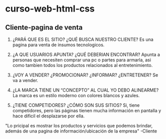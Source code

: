# curso-web-html-css
## Cliente-pagina de venta

1. ¿PARÁ QUE ES EL SITIO? ¿QUÉ BUSCA NUESTRO CLIENTE? Es una pagina para venta de insumos tecnologicos.

2. ¿A QUE USUARIOS APUNTA? ¿QUÉ DEBERIAN ENCONTRAR? Apunta a personas que necesiten comprar una pc o partes para armarla, asi como tambien todos los productos relacionados al entretenimiento.

3. ¿VOY A VENDER? ¿PROMOCIONAR? ¿INFORMAR? ¿ENTRETENER? Se va a vender.

4. ¿LA MARCA TIENE UN “CONCEPTO” AL CUAL YO DEBO ALINEARME? La marca es un estilo moderno con colores blancos y azules.

5. ¿TIENE COMPETIDORES? ¿CÓMO SON SUS SITIOS? Si, tiene competidores, pero las páginas tienen mucha información en pantalla y hace dificil el desplazarse por ella.

"Lo pricipal es mostrar los productos y servicios que podemos brindar, además de una pagina de información/ubicación de la empresa" -Cliente
